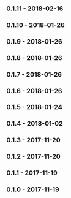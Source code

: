 ### 0.1.11 - 2018-02-16
### 0.1.10 - 2018-01-26
### 0.1.9 - 2018-01-26
### 0.1.8 - 2018-01-26
### 0.1.7 - 2018-01-26
### 0.1.6 - 2018-01-26
### 0.1.5 - 2018-01-24
### 0.1.4 - 2018-01-02
### 0.1.3 - 2017-11-20
### 0.1.2 - 2017-11-20
### 0.1.1 - 2017-11-19
### 0.1.0 - 2017-11-19
